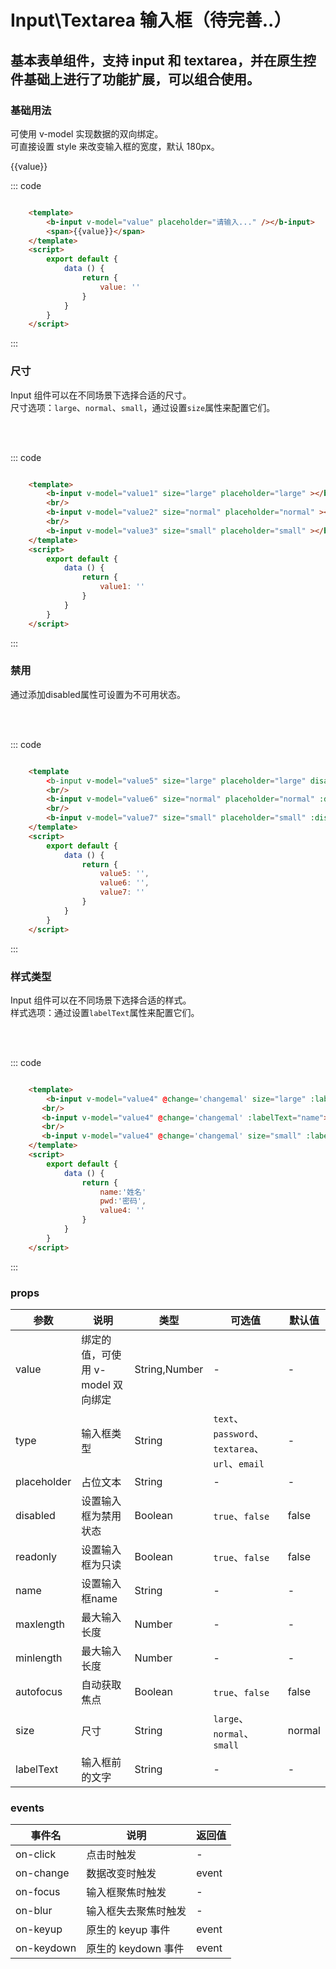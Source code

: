 
<script>
    export default {
        data () {
            return {
                value: '',
                value1: '',
                value2: '',
                value3: '',
                value4: '',
                value5: '',
                value6: '',
                value7: '',
                name:'姓名',
                pwd:'密码',
                disabled:true
            }
        },
        methods:{
            changemal(e){
                console.log(e.target.value)
            }
        }
    }
</script>

# Input\Textarea 输入框（待完善..）
基本表单组件，支持 input 和 textarea，并在原生控件基础上进行了功能扩展，可以组合使用。
-----
### 基础用法
可使用 v-model 实现数据的双向绑定。<br/>
可直接设置 style 来改变输入框的宽度，默认 180px。

<div class="example">
    <div class="example-box">
        <div>
            <b-input v-model="value" placeholder="请输入..." /></b-input>
            <span>{{value}}</div>
        </div>
    </div>
</div>

::: code
```html

    <template>
        <b-input v-model="value" placeholder="请输入..." /></b-input>
        <span>{{value}}</span>
    </template>
    <script>
        export default {
            data () {
                return {
                    value: ''
                }
            }
        }
    </script>
```
:::
</div>


### 尺寸
Input 组件可以在不同场景下选择合适的尺寸。<br/>
尺寸选项：```large```、```normal```、```small```，通过设置```size```属性来配置它们。
<div class="example">
    <div class="example-box">
        <div>
            <b-input v-model="value1" size="large" placeholder="large" ></b-input>
            <br/>
            <b-input v-model="value2" size="normal" placeholder="normal" ></b-input>
            <br/>
            <b-input v-model="value3" size="small" placeholder="small" ></b-input>
        </div>
    </div>
</div>

::: code
```html

    <template>
        <b-input v-model="value1" size="large" placeholder="large" ></b-input>
        <br/>
        <b-input v-model="value2" size="normal" placeholder="normal" ></b-input>
        <br/>
        <b-input v-model="value3" size="small" placeholder="small" ></b-input>
    </template>
    <script>
        export default {
            data () {
                return {
                    value1: ''
                }
            }
        }
    </script>
```
:::
</div>

### 禁用
通过添加disabled属性可设置为不可用状态。<br/>
<div class="example">
    <div class="example-box">
        <div>
            <b-input v-model="value5" size="large" placeholder="large" disabled></b-input>
            <br/>
            <b-input v-model="value6" size="normal" placeholder="normal" :disabled='disabled'></b-input>
            <br/>
            <b-input v-model="value7" size="small" placeholder="small" :disabled='disabled'></b-input>
        </div>
    </div>
</div>

::: code
```html

    <template
        <b-input v-model="value5" size="large" placeholder="large" disabled></b-input>
        <br/>
        <b-input v-model="value6" size="normal" placeholder="normal" :disabled='disabled'></b-input>
        <br/>
        <b-input v-model="value7" size="small" placeholder="small" :disabled='disabled'></b-input>
    </template>
    <script>
        export default {
            data () {
                return {
                    value5: '',
                    value6: '',
                    value7: ''
                }
            }
        }
    </script>
```
:::
</div>

### 样式类型
Input 组件可以在不同场景下选择合适的样式。<br/>
样式选项：通过设置```labelText```属性来配置它们。
<div class="example">
    <div class="example-box">
        <div>
            <b-input v-model="value4" @change='changemal' size="large" :labelText="pwd"></b-input>
            <br/>
            <b-input v-model="value4" @change='changemal' :labelText="name"></b-input>
            <br/>
            <b-input v-model="value4" @change='changemal' size="small" :labelText="name"></b-input>
        </div>
    </div>
</div>

::: code
```html

    <template>
        <b-input v-model="value4" @change='changemal' size="large" :labelText="pwd"></b-input>
       <br/>
       <b-input v-model="value4" @change='changemal' :labelText="name"></b-input>
       <br/>
       <b-input v-model="value4" @change='changemal' size="small" :labelText="name"></b-input>
    </template>
    <script>
        export default {
            data () {
                return {
                    name:'姓名'
                    pwd:'密码',
                    value4: ''
                }
            }
        }
    </script>
```
:::
</div>

### props
| 参数      | 说明    | 类型      | 可选值       | 默认值   |
|----------|--------|---------- |-------------  |-------- |
| value    | 绑定的值，可使用 v-model 双向绑定   | String,Number  | - |   -  |
| type     | 输入框类型   | String  | `text`、`password`、`textarea`、`url`、`email` |   -  |
| placeholder | 占位文本   | String  | - |   -  |
| disabled | 设置输入框为禁用状态   | Boolean  | `true`、`false` |   false  |
| readonly | 设置输入框为只读   | Boolean  | `true`、`false` |   false  |
| name | 设置输入框name   | String  | - |   -  |
| maxlength | 最大输入长度   | Number  | - |   -  |
| minlength | 最大输入长度   | Number  | - |   -  |
| autofocus | 自动获取焦点   | Boolean  | `true`、`false` |   false  |
| size     | 尺寸   | String  |  `large`、`normal`、`small` |   normal  |
| labelText| 输入框前的文字   | String    |   -  |   -  |

### events
| 事件名	      | 说明	    | 返回值 |
|-------------|---------|----------|
| on-click    | 点击时触发    | -  |
| on-change   | 数据改变时触发 | event |
| on-focus   | 输入框聚焦时触发 | - |
| on-blur   | 输入框失去聚焦时触发 | - |
| on-keyup   | 原生的 keyup 事件 | event |
| on-keydown   | 原生的 keydown 事件 | event |
